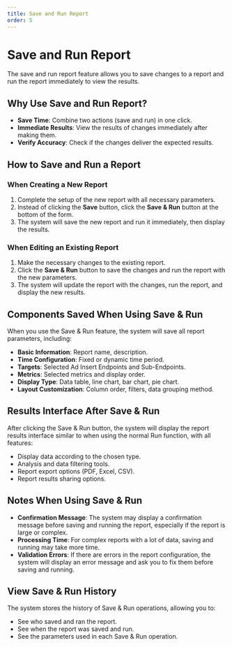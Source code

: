 ```yaml
---
title: Save and Run Report
order: 5
---
```


# Save and Run Report

The save and run report feature allows you to save changes to a report and run the report immediately to view the results.

## Why Use Save and Run Report?

- **Save Time**: Combine two actions (save and run) in one click.
- **Immediate Results**: View the results of changes immediately after making them.
- **Verify Accuracy**: Check if the changes deliver the expected results.

## How to Save and Run a Report

### When Creating a New Report

1. Complete the setup of the new report with all necessary parameters.
2. Instead of clicking the **Save** button, click the **Save & Run** button at the bottom of the form.
3. The system will save the new report and run it immediately, then display the results.

### When Editing an Existing Report

1. Make the necessary changes to the existing report.
2. Click the **Save & Run** button to save the changes and run the report with the new parameters.
3. The system will update the report with the changes, run the report, and display the new results.

## Components Saved When Using Save & Run

When you use the Save & Run feature, the system will save all report parameters, including:

- **Basic Information**: Report name, description.
- **Time Configuration**: Fixed or dynamic time period.
- **Targets**: Selected Ad Insert Endpoints and Sub-Endpoints.
- **Metrics**: Selected metrics and display order.
- **Display Type**: Data table, line chart, bar chart, pie chart.
- **Layout Customization**: Column order, filters, data grouping method.

## Results Interface After Save & Run

After clicking the Save & Run button, the system will display the report results interface similar to when using the normal Run function, with all features:

- Display data according to the chosen type.
- Analysis and data filtering tools.
- Report export options (PDF, Excel, CSV).
- Report results sharing options.

## Notes When Using Save & Run

- **Confirmation Message**: The system may display a confirmation message before saving and running the report, especially if the report is large or complex.
- **Processing Time**: For complex reports with a lot of data, saving and running may take more time.
- **Validation Errors**: If there are errors in the report configuration, the system will display an error message and ask you to fix them before saving and running.

## View Save & Run History

The system stores the history of Save & Run operations, allowing you to:

- See who saved and ran the report.
- See when the report was saved and run.
- See the parameters used in each Save & Run operation. 